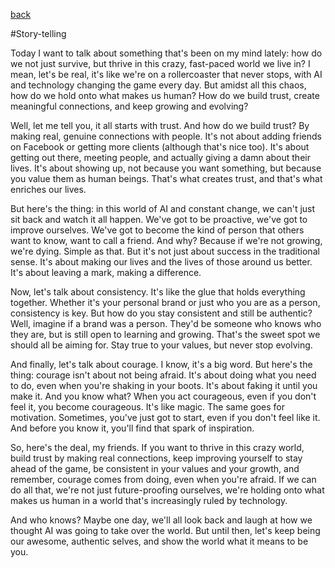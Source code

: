 [back](https://stolgeth.github.io/english-for-designers/)

#Story-telling

Today I want to talk about something that's been on my mind lately: how do we not just survive, but thrive in this crazy, fast-paced world we live in? I mean, let's be real, it's like we're on a rollercoaster that never stops, with AI and technology changing the game every day. But amidst all this chaos, how do we hold onto what makes us human? How do we build trust, create meaningful connections, and keep growing and evolving?

Well, let me tell you, it all starts with trust. And how do we build trust? By making real, genuine connections with people. It's not about adding friends on Facebook or getting more clients (although that's nice too). It's about getting out there, meeting people, and actually giving a damn about their lives. It's about showing up, not because you want something, but because you value them as human beings. That's what creates trust, and that's what enriches our lives.

But here's the thing: in this world of AI and constant change, we can't just sit back and watch it all happen. We've got to be proactive, we've got to improve ourselves. We've got to become the kind of person that others want to know, want to call a friend. And why? Because if we're not growing, we're dying. Simple as that. But it's not just about success in the traditional sense. It's about making our lives and the lives of those around us better. It's about leaving a mark, making a difference.

Now, let's talk about consistency. It's like the glue that holds everything together. Whether it's your personal brand or just who you are as a person, consistency is key. But how do you stay consistent and still be authentic? Well, imagine if a brand was a person. They'd be someone who knows who they are, but is still open to learning and growing. That's the sweet spot we should all be aiming for. Stay true to your values, but never stop evolving.

And finally, let's talk about courage. I know, it's a big word. But here's the thing: courage isn't about not being afraid. It's about doing what you need to do, even when you're shaking in your boots. It's about faking it until you make it. And you know what? When you act courageous, even if you don't feel it, you become courageous. It's like magic. The same goes for motivation. Sometimes, you've just got to start, even if you don't feel like it. And before you know it, you'll find that spark of inspiration.

So, here's the deal, my friends. If you want to thrive in this crazy world, build trust by making real connections, keep improving yourself to stay ahead of the game, be consistent in your values and your growth, and remember, courage comes from doing, even when you're afraid. If we can do all that, we're not just future-proofing ourselves, we're holding onto what makes us human in a world that's increasingly ruled by technology.

And who knows? Maybe one day, we'll all look back and laugh at how we thought AI was going to take over the world. But until then, let's keep being our awesome, authentic selves, and show the world what it means to be you.
